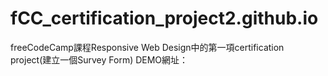 # fCC_certification_project2.github.io
freeCodeCamp課程Responsive Web Design中的第一項certification project(建立一個Survey Form) DEMO網址：
